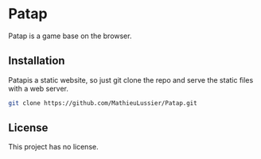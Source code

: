 # Patap

Patap is a game base on the browser.

## Installation

Patapis a static website, so just git clone the repo and serve the static files with a web server.

```bash
git clone https://github.com/MathieuLussier/Patap.git
```

## License
This project has no license.